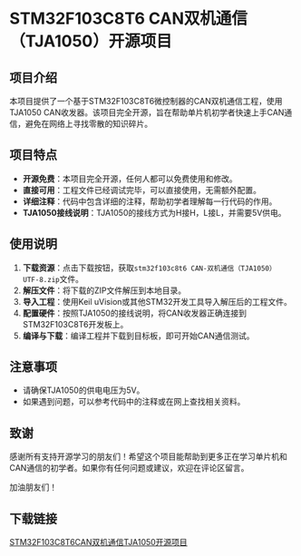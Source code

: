 # STM32F103C8T6 CAN双机通信（TJA1050）开源项目

## 项目介绍

本项目提供了一个基于STM32F103C8T6微控制器的CAN双机通信工程，使用TJA1050 CAN收发器。该项目完全开源，旨在帮助单片机初学者快速上手CAN通信，避免在网络上寻找零散的知识碎片。

## 项目特点

- **开源免费**：本项目完全开源，任何人都可以免费使用和修改。
- **直接可用**：工程文件已经调试完毕，可以直接使用，无需额外配置。
- **详细注释**：代码中包含详细的注释，帮助初学者理解每一行代码的作用。
- **TJA1050接线说明**：TJA1050的接线方式为H接H，L接L，并需要5V供电。

## 使用说明

1. **下载资源**：点击下载按钮，获取`stm32f103c8t6 CAN-双机通信（TJA1050） UTF-8.zip`文件。
2. **解压文件**：将下载的ZIP文件解压到本地目录。
3. **导入工程**：使用Keil uVision或其他STM32开发工具导入解压后的工程文件。
4. **配置硬件**：按照TJA1050的接线说明，将CAN收发器正确连接到STM32F103C8T6开发板上。
5. **编译与下载**：编译工程并下载到目标板，即可开始CAN通信测试。

## 注意事项

- 请确保TJA1050的供电电压为5V。
- 如果遇到问题，可以参考代码中的注释或在网上查找相关资料。

## 致谢

感谢所有支持开源学习的朋友们！希望这个项目能帮助到更多正在学习单片机和CAN通信的初学者。如果你有任何问题或建议，欢迎在评论区留言。

加油朋友们！

## 下载链接

[STM32F103C8T6CAN双机通信TJA1050开源项目](https://pan.quark.cn/s/e1c3514bff6f)